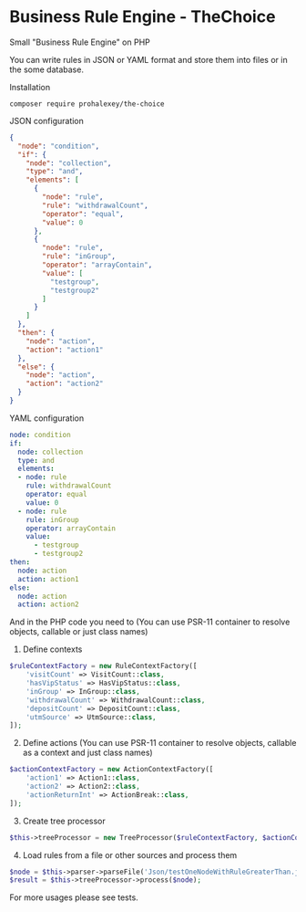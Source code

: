 Business Rule Engine - TheChoice
====================

Small "Business Rule Engine" on PHP

You can write rules in JSON or YAML format and store them into files or in the some database.

Installation
```
composer require prohalexey/the-choice
```

JSON configuration

```JSON
{
  "node": "condition",
  "if": {
    "node": "collection",
    "type": "and",
    "elements": [
      {
        "node": "rule",
        "rule": "withdrawalCount",
        "operator": "equal",
        "value": 0
      },
      {
        "node": "rule",
        "rule": "inGroup",
        "operator": "arrayContain",
        "value": [
          "testgroup",
          "testgroup2"
        ]
      }
    ]
  },
  "then": {
    "node": "action",
    "action": "action1"
  },
  "else": {
    "node": "action",
    "action": "action2"
  }
}
```

YAML configuration

```YAML
node: condition
if:
  node: collection
  type: and
  elements:
  - node: rule
    rule: withdrawalCount
    operator: equal
    value: 0
  - node: rule
    rule: inGroup
    operator: arrayContain
    value:
      - testgroup
      - testgroup2
then:
  node: action
  action: action1
else:
  node: action
  action: action2
```


And in the PHP code you need to (You can use PSR-11 container to resolve objects, callable or just class names)

1. Define contexts

```PHP
$ruleContextFactory = new RuleContextFactory([
    'visitCount' => VisitCount::class,
    'hasVipStatus' => HasVipStatus::class,
    'inGroup' => InGroup::class,
    'withdrawalCount' => WithdrawalCount::class,
    'depositCount' => DepositCount::class,
    'utmSource' => UtmSource::class,
]);
```

2. Define actions (You can use PSR-11 container to resolve objects, callable as a context and just class names)

```PHP
$actionContextFactory = new ActionContextFactory([
    'action1' => Action1::class,
    'action2' => Action2::class,
    'actionReturnInt' => ActionBreak::class,
]);
```

3. Create tree processor

```PHP
$this->treeProcessor = new TreeProcessor($ruleContextFactory, $actionContextFactory);
```

4. Load rules from a file or other sources and process them

```PHP
$node = $this->parser->parseFile('Json/testOneNodeWithRuleGreaterThan.json');
$result = $this->treeProcessor->process($node);
```

For more usages please see tests.
